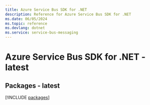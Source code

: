 ```yaml
---
title: Azure Service Bus SDK for .NET
description: Reference for Azure Service Bus SDK for .NET
ms.date: 06/05/2024
ms.topic: reference
ms.devlang: dotnet
ms.service: service-bus-messaging
---
```

# Azure Service Bus SDK for .NET - latest
## Packages - latest
[!INCLUDE [packages](service-bus-index.md)]